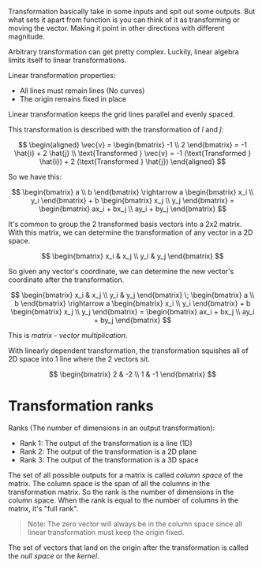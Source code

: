 Transformation basically take in some inputs and spit out some outputs. But what sets it apart from function is you can think of it as transforming or moving the vector. Making it point in other directions with different magnitude.

Arbitrary transformation can get pretty complex. Luckily, linear algebra limits itself to linear transformations.

Linear transformation properties:
- All lines must remain lines (No curves)
- The origin remains fixed in place

Linear transformation keeps the grid lines parallel and evenly spaced.

This transformation is described with the transformation of $\hat{i}$ and $\hat{j}$:

$$
\begin{aligned}
\vec{v} = \begin{bmatrix} -1 \\ 2 \end{bmatrix} = -1 \hat{i} + 2 \hat{j}
\\
\text{Transformed } \vec{v} = -1 (\text{Transformed } \hat{i}) + 2 (\text{Transformed } \hat{j})
\end{aligned}
$$

So we have this:

$$
\begin{bmatrix} a \\ b \end{bmatrix} \rightarrow a \begin{bmatrix} x_i \\ y_i \end{bmatrix} + b \begin{bmatrix} x_j \\ y_j \end{bmatrix} = \begin{bmatrix} ax_i + bx_j  \\ ay_i + by_j \end{bmatrix}
$$

It's common to group the 2 transformed basis vectors into a 2x2 matrix. With this matrix, we can determine the transformation of any vector in a 2D space.

$$
\begin{bmatrix} x_i & x_j \\ y_i & y_j \end{bmatrix}
$$

So given any vector's coordinate, we can determine the new vector's coordinate after the transformation.

$$
\begin{bmatrix} x_i & x_j \\ y_i & y_j \end{bmatrix} \; \begin{bmatrix} a \\ b \end{bmatrix} \rightarrow a \begin{bmatrix} x_i \\ y_i \end{bmatrix} + b \begin{bmatrix} x_j \\ y_j \end{bmatrix} = \begin{bmatrix} ax_i + bx_j  \\ ay_i + by_j \end{bmatrix}
$$

This is *matrix - vector multiplication*.

With linearly dependent transformation, the transformation squishes all of 2D space into 1 line where the 2 vectors sit.

$$
\begin{bmatrix} 2 & -2 \\ 1 & -1 \end{bmatrix}
$$

# Transformation ranks

Ranks (The number of dimensions in an output transformation):
- Rank 1: The output of the transformation is a line (1D)
- Rank 2: The output of the transformation is a 2D plane
- Rank 3: The output of the transformation is a 3D space

The set of all possible outputs for a matrix is called *column space* of the matrix. The column space is the span of all the columns in the transformation matrix. So the rank is the number of dimensions in the column space. When the rank is equal to the number of columns in the matrix, it's "full rank".

> Note: The zero vector will always be in the column space since all linear transformation must keep the origin fixed.

The set of vectors that land on the origin after the transformation is called the *null space* or the *kernel*.